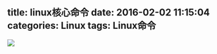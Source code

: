 title: linux核心命令
date: 2016-02-02 11:15:04
categories: Linux
tags: Linux命令
---

![](http://7xp2k4.com1.z0.glb.clouddn.com/command.png)
